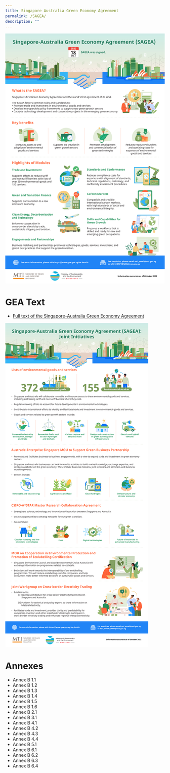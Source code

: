 ```yaml
---
title: Singapore Australia Green Economy Agreement
permalink: /SAGEA/
description: ""
---
```

![](/images/Singapore-Australia%20Green%20Economy%20Agreement%20(SAGEA)_v3.jpg)
	
# GEA Text
* [Full text of the Singapore-Australia Green Economy Agreement](https://www.dfat.gov.au/sites/default/files/singapore-australia-gea-official-text-signed.pdf)

![](/images/Singapore-Australia%20Green%20Economy%20Agreement%20Joint%20Initiatives_v3.jpg)
# Annexes
* Annex B 1.1
* Annex B 1.2
* Annex B 1.3
* Annex B 1.4
* Annex B 1.5
* Annex B 1.6
* Annex B 2.1
* Annex B 3.1
* Annex B 4.1
* Annex B 4.2
* Annex B 4.3
* Annex B 4.4
* Annex B 5.1
* Annex B 6.1
* Annex B 6.2
* Annex B 6.3
* Annex B 6.4
